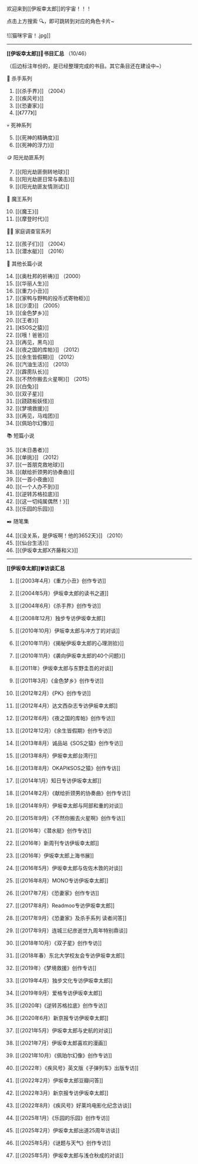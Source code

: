 
欢迎来到[[伊坂幸太郎]]的宇宙！！！
 
点击上方搜索 🔍，即可跳转到对应的角色卡片~

![[猫咪宇宙！.jpg]]

---


**[[伊坂幸太郎]]🌳书目汇总** （10/46）

（后边标注年份的，是已经整理完成的书目。其它条目还在建设中~）

🔪 杀手系列

1. [[《杀手界》]] （2004）
2. [[《疾风号》]] 
3. [[《恐妻家》]] 
4. [[《777》]] 

💀 死神系列

5. [[《死神的精确度》]] 
6. [[《死神的浮力》]] 

🪙 阳光劫匪系列

7. [[《阳光劫匪倒转地球》]] 
8. [[《阳光劫匪日常与袭击》]] 
9. [[《阳光劫匪友情测试》]] 

🐎 魔王系列

10. [[《魔王》]] 
11. [[《摩登时代》]] 

🐕‍🦺 家庭调查官系列

12. [[《孩子们》]] （2004）
13. [[《潜水艇》]] （2016）

📙 其他长篇小说

14. [[《奥杜邦的祈祷》]] （2000）
15. [[《华丽人生》]] 
16. [[《重力小丑》]]
17. [[《家鸭与野鸭的投币式寄物柜》]]
18. [[《沙漠》]] （2005）
19. [[《金色梦乡》]]
20. [[《王者》]]
21. [[《SOS之猿》]]
22. [[《哦！爸爸》]]
23. [[《再见，黑鸟》]]
24. [[《夜之国的库帕》]] （2012）
25. [[《余生皆假期》]] （2012）
26. [[《汽油生活》]] （2013）
27. [[《霹雳队长》]]
28. [[《不然你搬去火星啊》]] （2015）
29. [[《白兔》]]
30. [[《双子星》]]
31. [[《跷跷板妖怪》]]
32. [[《梦境救援》]]
33. [[《再见，马戏团》]]
34. [[《佩珀尔幻像》]]

📚 短篇小说

35. [[《末日愚者》]] 
36. [[《单挑》]] （2012）
37. [[《一首朋克救地球》]] 
38. [[《献给折颈男的协奏曲》]] 
39. [[《一首小夜曲》]] 
40. [[《一个人办不到》]] 
41. [[《逆转苏格拉底》]] 
42. [[《这一切纯属偶然！》]] 
43. [[《乐园的乐园》]] 

✒️ 随笔集

44. [[《没关系，是伊坂啊！他的3652天》]] （2010）
45. [[《仙台生活》]] 
46. [[《伊坂幸太郎X齐藤和义》]] 

---

**[[伊坂幸太郎]]🍀访谈汇总** 

1. [[（2003年4月）《重力小丑》创作专访]]

2. [[（2004年5月）伊坂幸太郎的读书之道]]

3. [[（2004年6月）《杀手界》创作专访]]

4. [[（2008年12月）独步专访伊坂幸太郎]]

5. [[（2010年10月）伊坂幸太郎与冲方丁的对谈]]

6. [[（2010年11月）《揭秘伊坂幸太郎的心理测验》]]

7. [[（2010年11月）《袭向伊坂幸太郎的40个问题》]]

8. [[（2011年）伊坂幸太郎与东野圭吾的对谈]]

9. [[（2011年3月）《金色梦乡》创作专访]]

10. [[（2012年2月）《PK》创作专访]]

11. [[（2012年4月）达文西杂志专访伊坂幸太郎]]

12. [[（2012年6月）《夜之国的库帕》创作专访]]

13. [[（2012年12月）《余生皆假期》创作专访]]

14. [[（2013年8月）诚品站《SOS之猿》创作专访]]

15. [[（2013年8月）伊坂幸太郎台湾行]]

16. [[（2013年8月）OKAPI《SOS之猿》创作专访]]

17. [[（2014年1月）知日专访伊坂幸太郎]]

18. [[（2014年2月）《献给折颈男的协奏曲》创作专访]]

19. [[（2014年9月）伊坂幸太郎与阿部和重的对谈]]

20. [[（2015年9月）《不然你搬去火星啊》创作专访]]

21. [[（2016年）《潜水艇》创作专访]]

22. [[（2016年）新周刊专访伊坂幸太郎]]

23. [[（2016年）伊坂幸太郎上海书展]]

24. [[（2016年5月）伊坂幸太郎与佐佐木敦的对谈]]

25. [[（2016年8月）MONO专访伊坂幸太郎]]

26. [[（2017年7月）《恐妻家》创作专访]]

27. [[（2017年8月）Readmoo专访伊坂幸太郎]]

28. [[（2017年9月）《恐妻家》及杀手系列 读者问答]]

29. [[（2017年9月）连城三纪彦逝世九周年特别鼎谈]] 

30. [[（2018年10月）《双子星》创作专访]]

31. [[（2018年春）东北大学校友会专访伊坂幸太郎]]

32. [[（2019年）《梦境救援》创作专访]]

33. [[（2019年4月）独步文化专访伊坂幸太郎]]

34. [[（2019年9月）爱格专访伊坂幸太郎]]

35. [[（2020年)《逆转苏格拉底》创作专访]]

36. [[（2020年6月）新京报专访伊坂幸太郎]]

37. [[（2021年5月）伊坂幸太郎与史航的对谈]]

38. [[（2021年7月）伊坂幸太郎喜欢的漫画]]

39. [[（2021年10月）《佩珀尔幻像》创作专访]]

40. [[（2022年）《疾风号》英文版《子弹列车》出版专访]]

41. [[（2022年2月）伊坂幸太郎豆瓣问答]]

42. [[（2022年3月）新京报专访伊坂幸太郎]] 

43. [[（2022年8月）《疾风号》好莱坞电影化纪念访谈]]

44. [[（2025年1月）《乐园的乐园》创作专访]]

45. [[（2025年2月）伊坂幸太郎出道25周年访谈]]

46. [[（2025年5月）《谜题与天气》创作专访]] 

47. [[（2025年5月）伊坂幸太郎与浅仓秋成的对谈]] 